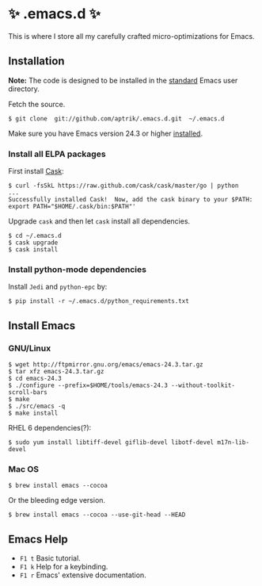 # :sparkles: .emacs.d :sparkles:

This is where I store all my carefully crafted micro-optimizations for
Emacs.

## Installation

**Note:** The code is designed to be installed in the
[standard](http://www.emacswiki.org/emacs/DotEmacsDotD) Emacs user
directory.

Fetch the source.

    $ git clone  git://github.com/aptrik/.emacs.d.git  ~/.emacs.d

Make sure you have Emacs version 24.3 or higher [installed](#install-emacs).

### Install all ELPA packages

First install [Cask](http://cask.github.io/):

    $ curl -fsSkL https://raw.github.com/cask/cask/master/go | python
    ...
    Successfully installed Cask!  Now, add the cask binary to your $PATH:
    export PATH="$HOME/.cask/bin:$PATH"'

Upgrade `cask` and then let `cask` install all dependencies.

    $ cd ~/.emacs.d
    $ cask upgrade
    $ cask install


### Install python-mode dependencies

Install `Jedi` and `python-epc` by:

    $ pip install -r ~/.emacs.d/python_requirements.txt


## Install Emacs <a id="install-emacs"></a>

### GNU/Linux

    $ wget http://ftpmirror.gnu.org/emacs/emacs-24.3.tar.gz
    $ tar xfz emacs-24.3.tar.gz
    $ cd emacs-24.3
    $ ./configure --prefix=$HOME/tools/emacs-24.3 --without-toolkit-scroll-bars
    $ make
    $ ./src/emacs -q
    $ make install

RHEL 6 dependencies(?):

    $ sudo yum install libtiff-devel giflib-devel libotf-devel m17n-lib-devel

### Mac OS

    $ brew install emacs --cocoa

Or the bleeding edge version.

    $ brew install emacs --cocoa --use-git-head --HEAD


## Emacs Help

* `F1 t`  Basic tutorial.
* `F1 k`  Help for a keybinding.
* `F1 r`  Emacs' extensive documentation.

